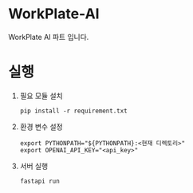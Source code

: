 # WorkPlate-AI
WorkPlate AI 파트 입니다.

# 실행
1. 필요 모듈 설치
    ```shell
    pip install -r requirement.txt
    ```
2. 환경 변수 설정
    ```shell
    export PYTHONPATH="${PYTHONPATH}:<현재 디렉토리>"
    export OPENAI_API_KEY="<api_key>"
    ```
3. 서버 실행
    ```shell
    fastapi run
    ```